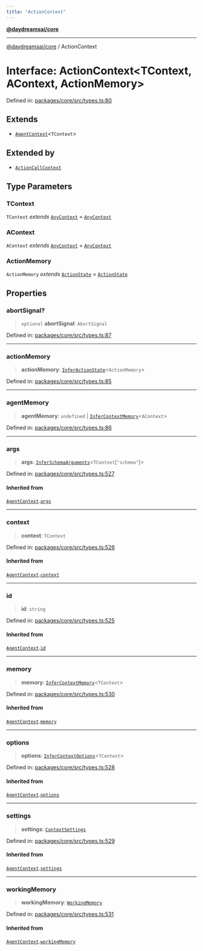 ```yaml
---
title: "ActionContext"
---
```


[**@daydreamsai/core**](./api-reference.md)

***

[@daydreamsai/core](./api-reference.md) / ActionContext

# Interface: ActionContext\<TContext, AContext, ActionMemory\>

Defined in: [packages/core/src/types.ts:80](https://github.com/dojoengine/daydreams/blob/612e9304717c546d301f9cac8c204de734cac957/packages/core/src/types.ts#L80)

## Extends

- [`AgentContext`](./AgentContext.md)\<`TContext`\>

## Extended by

- [`ActionCallContext`](./ActionCallContext.md)

## Type Parameters

### TContext

`TContext` *extends* [`AnyContext`](./AnyContext.md) = [`AnyContext`](./AnyContext.md)

### AContext

`AContext` *extends* [`AnyContext`](./AnyContext.md) = [`AnyContext`](./AnyContext.md)

### ActionMemory

`ActionMemory` *extends* [`ActionState`](./ActionState.md) = [`ActionState`](./ActionState.md)

## Properties

### abortSignal?

> `optional` **abortSignal**: `AbortSignal`

Defined in: [packages/core/src/types.ts:87](https://github.com/dojoengine/daydreams/blob/612e9304717c546d301f9cac8c204de734cac957/packages/core/src/types.ts#L87)

***

### actionMemory

> **actionMemory**: [`InferActionState`](./InferActionState.md)\<`ActionMemory`\>

Defined in: [packages/core/src/types.ts:85](https://github.com/dojoengine/daydreams/blob/612e9304717c546d301f9cac8c204de734cac957/packages/core/src/types.ts#L85)

***

### agentMemory

> **agentMemory**: `undefined` \| [`InferContextMemory`](./InferContextMemory.md)\<`AContext`\>

Defined in: [packages/core/src/types.ts:86](https://github.com/dojoengine/daydreams/blob/612e9304717c546d301f9cac8c204de734cac957/packages/core/src/types.ts#L86)

***

### args

> **args**: [`InferSchemaArguments`](./InferSchemaArguments.md)\<`TContext`\[`"schema"`\]\>

Defined in: [packages/core/src/types.ts:527](https://github.com/dojoengine/daydreams/blob/612e9304717c546d301f9cac8c204de734cac957/packages/core/src/types.ts#L527)

#### Inherited from

[`AgentContext`](./AgentContext.md).[`args`](AgentContext.md#args)

***

### context

> **context**: `TContext`

Defined in: [packages/core/src/types.ts:526](https://github.com/dojoengine/daydreams/blob/612e9304717c546d301f9cac8c204de734cac957/packages/core/src/types.ts#L526)

#### Inherited from

[`AgentContext`](./AgentContext.md).[`context`](AgentContext.md#context)

***

### id

> **id**: `string`

Defined in: [packages/core/src/types.ts:525](https://github.com/dojoengine/daydreams/blob/612e9304717c546d301f9cac8c204de734cac957/packages/core/src/types.ts#L525)

#### Inherited from

[`AgentContext`](./AgentContext.md).[`id`](AgentContext.md#id)

***

### memory

> **memory**: [`InferContextMemory`](./InferContextMemory.md)\<`TContext`\>

Defined in: [packages/core/src/types.ts:530](https://github.com/dojoengine/daydreams/blob/612e9304717c546d301f9cac8c204de734cac957/packages/core/src/types.ts#L530)

#### Inherited from

[`AgentContext`](./AgentContext.md).[`memory`](AgentContext.md#memory)

***

### options

> **options**: [`InferContextOptions`](./InferContextOptions.md)\<`TContext`\>

Defined in: [packages/core/src/types.ts:528](https://github.com/dojoengine/daydreams/blob/612e9304717c546d301f9cac8c204de734cac957/packages/core/src/types.ts#L528)

#### Inherited from

[`AgentContext`](./AgentContext.md).[`options`](AgentContext.md#options)

***

### settings

> **settings**: [`ContextSettings`](./ContextSettings.md)

Defined in: [packages/core/src/types.ts:529](https://github.com/dojoengine/daydreams/blob/612e9304717c546d301f9cac8c204de734cac957/packages/core/src/types.ts#L529)

#### Inherited from

[`AgentContext`](./AgentContext.md).[`settings`](AgentContext.md#settings)

***

### workingMemory

> **workingMemory**: [`WorkingMemory`](./WorkingMemory.md)

Defined in: [packages/core/src/types.ts:531](https://github.com/dojoengine/daydreams/blob/612e9304717c546d301f9cac8c204de734cac957/packages/core/src/types.ts#L531)

#### Inherited from

[`AgentContext`](./AgentContext.md).[`workingMemory`](AgentContext.md#workingmemory)
